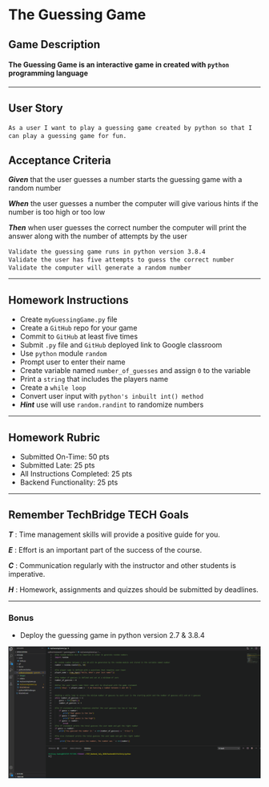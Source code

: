 # The Guessing Game 

## Game Description 
#### The Guessing Game is an interactive game in created with `python` programming language 
---
## User Story
    As a user I want to play a guessing game created by python so that I can play a guessing game for fun. 

## Acceptance Criteria 
**_Given_** that the user guesses a number starts the guessing game with a random number
    
**_When_** the user guesses a number the computer will give various hints if the number is too high or too low
    
**_Then_** when user guesses the correct number the computer will print the answer along with the number of attempts by the user 

    Validate the guessing game runs in python version 3.8.4
    Validate the user has five attempts to guess the correct number
    Validate the computer will generate a random number  
---
## Homework Instructions
* Create `myGuessingGame.py` file
* Create a `GitHub` repo for your game
* Commit to `GitHub` at least five times
* Submit `.py` file and `GitHub` deployed link to Google classroom 
* Use `python` module `random`
* Prompt user to enter their name
* Create variable named `number_of_guesses` and assign `0` to the variable 
* Print a `string` that includes the players name
* Create a `while loop`
* Convert user input with `python's inbuilt int() method` 
* **_Hint_** use will use `random.randint` to randomize numbers 
---
## Homework Rubric 
* Submitted On-Time: 50 pts
* Submitted Late: 25 pts
* All Instructions Completed: 25 pts
* Backend Functionality: 25 pts
---
## Remember TechBridge TECH Goals

**_T_** : Time management skills will provide a positive guide for you.

**_E_** : Effort is an important part of the success of the course.
    
**_C_** : Communication regularly with the instructor and other students is imperative.
    
**_H_** :  Homework, assignments and quizzes should be submitted by deadlines.

---
### Bonus
* Deploy the guessing game in python version 2.7 & 3.8.4

![](videos/pythonGuess.gif)



